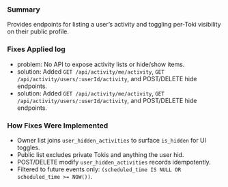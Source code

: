 ### Summary
Provides endpoints for listing a user’s activity and toggling per-Toki visibility on their public profile.

### Fixes Applied log
- problem: No API to expose activity lists or hide/show items.
- solution: Added `GET /api/activity/me/activity`, `GET /api/activity/users/:userId/activity`, and POST/DELETE hide endpoints.
 - solution: Added `GET /api/activity/me/activity`, `GET /api/activity/users/:userId/activity`, and POST/DELETE hide endpoints.

### How Fixes Were Implemented
- Owner list joins `user_hidden_activities` to surface `is_hidden` for UI toggles.
- Public list excludes private Tokis and anything the user hid.
- POST/DELETE modify `user_hidden_activities` records idempotently.
- Filtered to future events only: `(scheduled_time IS NULL OR scheduled_time >= NOW())`.


